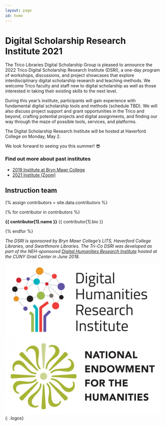 ```yaml
---
layout: page
id: home
---
```


# **Digital Scholarship Research Institute 2021**

The Trico Libraries Digital Scholarship Group is pleased to announce the 2022 Trico Digital Scholarship Research Institute (DSRI), a one-day program of workshops, discussions, and project showcases that explore interdisciplinary digital scholarship research and teaching methods. We welcome Trico faculty and staff new to digital scholarship as well as those interested in taking their existing skills to the next level. 

During this year’s institute, participants will gain experience with fundamental digital scholarship tools and methods (schedule TBD). We will also discuss project support and grant opportunities in the Trico and beyond, crafting potential projects and digital assignments, and finding our way through the maze of possible tools, services, and platforms.

The Digital Scholarship Research Institute will be hosted at Haverford College on Monday, May 2.

We look forward to seeing you this summer! 😎

<!-- <button role="button" class="button-blue" aria-label="open submit proposal form">
    <a href="https://forms.gle/XMzKZtCFJpSPGqeF7">Click here to register</a>
</button> -->

### Find out more about past institutes
- [2019 Institute at Bryn Mawr College](2019)
- [2021 Institute (Zoom)](2021)

<!--
---

## Schedule

---
-->

## Instruction team

<div class="contributors-gallery">
{% assign contributors = site.data.contributors %}

{% for contributor in contributors %}

<div class="contributor">
<div class="avatar" style="background-image:url({{ contributor[1].image | prepend: 'images/' }});" alt="{{ contributor[1].name }}"></div>
<div class="bio">
<p>
<strong>{{ contributor[1].name }}</strong>
{{ contributor[1].bio }}
</p>
</div>
<div class="clearfix"></div>
</div>
{% endfor %}
</div>

*The DSRI is sponsored by Bryn Mawr College’s LITS, Haverford College Libraries, and Swarthmore Libraries. The Tri-Co DSRI was developed as part of the NEH-sponsored [Digital Humanities Research Institute](http://dhinstitutes.org/) hosted at the CUNY Grad Center in June 2018.*

[![digital humanities research institute logo](images/DHRI-03.svg)](http://dhinstitutes.org/)
[![national endowment for the humanities logo](images/NEH_stacked_logo-01_full-color.jpg)](https://www.neh.gov/)
{: .logos}
